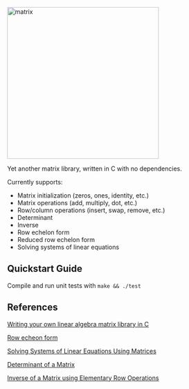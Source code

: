 <img src="https://user-images.githubusercontent.com/39754370/153517332-9997530f-dec1-4736-aa85-f9ea3bcbacce.jpg" alt="matrix" width="350">

Yet another matrix library, written in C with no dependencies.

Currently supports:
- Matrix initialization (zeros, ones, identity, etc.)
- Matrix operations (add, multiply, dot, etc.)
- Row/column operations (insert, swap, remove, etc.)
- Determinant
- Inverse
- Row echelon form
- Reduced row echelon form
- Solving systems of linear equations

## Quickstart Guide

Compile and run unit tests with `make && ./test`

## References

[Writing your own linear algebra matrix library in C][1]

[Row echeon form][2]

[Solving Systems of Linear Equations Using Matrices][3]

[Determinant of a Matrix][4]

[Inverse of a Matrix using Elementary Row Operations][5]


[1]: https://www.andreinc.net/2021/01/20/writing-your-own-linear-algebra-matrix-library-in-c
[2]: https://en.wikipedia.org/wiki/Row_echelon_form
[3]: https://www.mathsisfun.com/algebra/systems-linear-equations-matrices.html
[4]: https://www.mathsisfun.com/algebra/matrix-determinant.html
[5]: https://www.mathsisfun.com/algebra/matrix-inverse-row-operations-gauss-jordan.html
